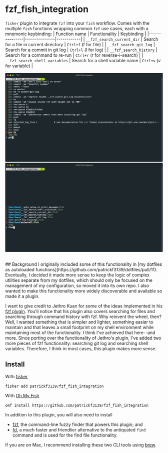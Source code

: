 # fzf_fish_integration
`fisher` plugin to integrate `fzf` into your `fish` workflow. Comes with the multiple `fish` functions wrapping common `fzf` use cases, each with a mnemonic keybinding:
| Function name | Functionality | Keybinding |
|---------------|---------------|------------|
| `__fzf_search_current_dir` | Search for a file in current directory | `Ctrl+f` (f for file) |
| `__fzf_search_git_log` | Search for a commit in git log | `Ctrl+l` (l for log) |
| `__fzf_search_history` | Search for a command to re-run | `Ctrl+r` (r for reverse-i-search) |
| `__fzf_search_shell_variables` | Search for a shell variable name | `Ctrl+v` (v for variable) |

<table>
    <tr>
        <img alt="command history search" src="./images/Command History Search.png">
    </tr>
    <tr>
        <img alt="file search" src="./images/File Search.png">
    </tr>
</table>
## Background
I originally included some of this functionality in [my dotfiles as autoloaded functions](https://github.com/patrickf3139/dotfiles/pull/11). Eventually, I decided it made more sense to keep the logic of complex utilities separate from my dotfiles, which should only be focused on the management of my configuration, so moved it into its own repo. I also wanted to make this functionality more widely discoverable and available so made it a plugin.

I want to give credit to Jethro Kuan for some of the ideas implemented in his [fzf plugin](https://github.com/jethrokuan/fzf). You'll notice that his plugin also covers searching for files and searching through command history with fzf. Why reinvent the wheel, then? Well, I wanted something that is simpler and lighter, something easier to maintain and that leaves a small footprint on my shell environment while maintaining most of the functionality. I think I've achieved that here--and more. Since porting over the functionality of Jethro's plugin, I've added two more pieces of fzf functionality: searching git log and searching shell variables. Therefore, I think in most cases, this plugin makes more sense.

## Install
With [fisher](https://github.com/jorgebucaran/fisher)
```
fisher add patrickf3139/fzf_fish_integration
```

With [Oh My Fish](https://github.com/oh-my-fish/oh-my-fish)
```fish
omf install https://github.com/patrickf3139/fzf_fish_integration
```

In addition to this plugin, you will also need to install
- [fzf](https://github.com/junegunn/fzf), the command-line fuzzy finder that powers this plugin; and
- [fd](https://github.com/sharkdp/fd), a much faster and friendlier alternative to the antiquated `find` command and is used for the find file functionality.

If you are on Mac, I recommend installing these two CLI tools using [brew](https://brew.sh/).
